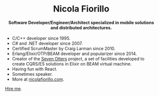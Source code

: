
<h1 align="center">Nicola Fiorillo</h1>
<h4 align="center">
  Software Developer/Engineer/Architect specialized in mobile solutions and distributed architectures.
</h4>

- C/C++ developer since 1995.
- C# and .NET developer since 2007.
- Certified ScrumMaster by Craig Larman since 2010.
- Erlang/Elixir/OTP/BEAM developer and popularizer since 2014.
- Creator of the [Seven Otters](https://www.sevenotters.org/) project, a set of facilities developed to create CQRS/ES solutions in Elixir on BEAM virtual machine.
- Having fun with React.
- Sometimes speaker.
- More at [nicolafiorillo.com](https://www.nicolafiorillo.com).

[Hire me](nicola.fiorillo[at]gmail.com).
